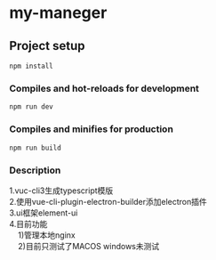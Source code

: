 # my-maneger

## Project setup
```
npm install
```

### Compiles and hot-reloads for development
```
npm run dev
```

### Compiles and minifies for production
```
npm run build
```

### Description
1.vuc-cli3生成typescript模版  
2.使用vue-cli-plugin-electron-builder添加electron插件  
3.ui框架element-ui  
4.目前功能  
  &nbsp;&nbsp;&nbsp;&nbsp;1)管理本地nginx  
  &nbsp;&nbsp;&nbsp;&nbsp;2)目前只测试了MACOS windows未测试
